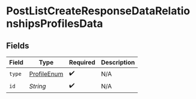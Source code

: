 # PostListCreateResponseDataRelationshipsProfilesData


## Fields

| Field                                                 | Type                                                  | Required                                              | Description                                           |
| ----------------------------------------------------- | ----------------------------------------------------- | ----------------------------------------------------- | ----------------------------------------------------- |
| `type`                                                | [ProfileEnum](../../models/components/ProfileEnum.md) | :heavy_check_mark:                                    | N/A                                                   |
| `id`                                                  | *String*                                              | :heavy_check_mark:                                    | N/A                                                   |